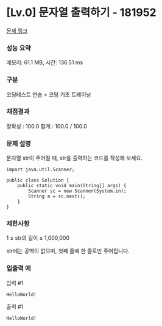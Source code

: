# [Lv.0] 문자열 출력하기 - 181952

[문제 링크](https://school.programmers.co.kr/learn/courses/30/lessons/181952) 

### 성능 요약

메모리: 61.1 MB, 시간: 136.51 ms

### 구분

코딩테스트 연습 > 코딩 기초 트레이닝

### 채점결과

정확성 : 100.0
합계 : 100.0 / 100.0

### 문제 설명

<p>문자열 str이 주어질 때, str을 출력하는 코드를 작성해 보세요.</p>

```
import java.util.Scanner;

public class Solution {
    public static void main(String[] args) {
        Scanner sc = new Scanner(System.in);
        String a = sc.next();
    }
}
```

### 제한사항

1 ≤ str의 길이 ≤ 1,000,000

str에는 공백이 없으며, 첫째 줄에 한 줄로만 주어집니다.

### 입출력 예 

입력 #1
```
HelloWorld!
```

출력 #1
```
HelloWorld!
```